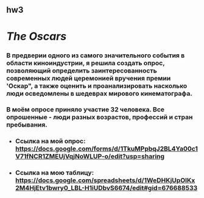 ## hw3
# **_The Oscars_**
### В предверии одного из самого значительного события в области киноиндустрии, я решила создать опрос, позволяющий определить заинтересованность современных людей церемонией вручения премии 'Оскар", а также оценить и проанализировать насколько люди осведомлены в шедеврах мирового кинематографа.
### В моём опросе приняло участие 32 человека. Все опрошенные - люди разных возрастов, профессий и стран пребывания.
* ### Ссылка на мой опрос: https://docs.google.com/forms/d/1TkuMPpbqJ2BL4Ya00c1V71fNCR1ZMEUjVqjNoWLUP-o/edit?usp=sharing
* ### Ссылка на мою таблицу: https://docs.google.com/spreadsheets/d/1WeDHKjUpOlKx2M4HjEtv1bwry0_LBL-H1iUDbvS6674/edit#gid=676688533
